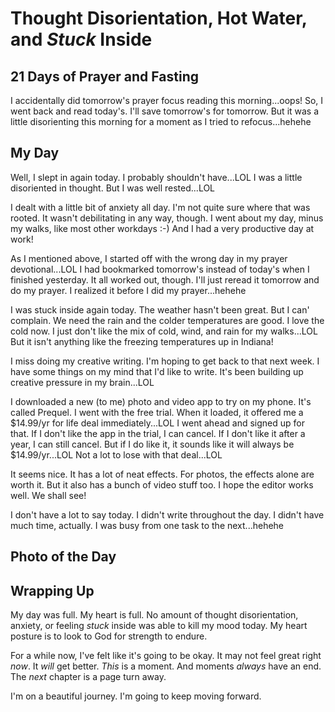 # Thought Disorientation, Hot Water, and *Stuck* Inside

## 21 Days of Prayer and Fasting

I accidentally did tomorrow's prayer focus reading this morning...oops! So, I went back and read today's. I'll save tomorrow's for tomorrow. But it was a little disorienting this morning for a moment as I tried to refocus...hehehe

<!--@include: ../../../bible/prayer/journal/2025/01/22_21-days.md{3,}-->

## My Day

Well, I slept in again today. I probably shouldn't have...LOL I was a little disoriented in thought. But I was well rested...LOL

I dealt with a little bit of anxiety all day. I'm not quite sure where that was rooted. It wasn't debilitating in any way, though. I went about my day, minus my walks, like most other workdays :-) And I had a very productive day at work!

As I mentioned above, I started off with the wrong day in my prayer devotional...LOL I had bookmarked tomorrow's instead of today's when I finished yesterday. It all worked out, though. I'll just reread it tomorrow and do my prayer. I realized it before I did my prayer...hehehe

I was stuck inside again today. The weather hasn't been great. But I can' complain. We need the rain and the colder temperatures are good. I love the cold now. I just don't like the mix of cold, wind, and rain for my walks...LOL But it isn't anything like the freezing temperatures up in Indiana!

I miss doing my creative writing. I'm hoping to get back to that next week. I have some things on my mind that I'd like to write. It's been building up creative pressure in my brain...LOL

I downloaded a new (to me) photo and video app to try on my phone. It's called Prequel. I went with the free trial. When it loaded, it offered me a $14.99/yr for life deal immediately...LOL I went ahead and signed up for that. If I don't like the app in the trial, I can cancel. If I don't like it after a year, I can still cancel. But if I do like it, it sounds like it will always be $14.99/yr...LOL Not a lot to lose with that deal...LOL

It seems nice. It has a lot of neat effects. For photos, the effects alone are worth it. But it also has a bunch of video stuff too. I hope the editor works well. We shall see!

I don't have a lot to say today. I didn't write throughout the day. I didn't have much time, actually. I was busy from one task to the next...hehehe

## Photo of the Day

<!--@include: ../../../photos/photo-a-day/2025/01/22.md{3,}-->

## Wrapping Up

My day was full. My heart is full. No amount of thought disorientation, anxiety, or feeling *stuck* inside was able to kill my mood today. My heart posture is to look to God for strength to endure.

For a while now, I've felt like it's going to be okay. It may not feel great right *now*. It *will* get better. *This* is a moment. And moments *always* have an end. The *next* chapter is a page turn away.

I'm on a beautiful journey. I'm going to keep moving forward.